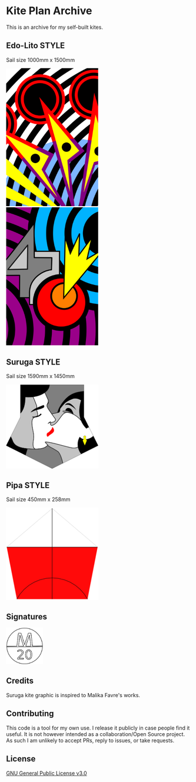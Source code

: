 # **Kite Plan Archive**

This is an archive for my self-built kites.

## **Edo-Lito STYLE**
Sail size 1000mm x 1500mm

<kbd><img src="./edolito-2/edo-art-2.png" alt="drawing" width="250"/></kbd> 
&nbsp;&nbsp;&nbsp;&nbsp; 
<kbd><img src="./edolito-3/edo-art-3.png" alt="drawing" width="250"/></kbd> 
 
## **Suruga STYLE**
Sail size 1590mm x 1450mm

<kbd><img src="./suruga/suruga.png" alt="drawing" width="250"/></kbd>

## **Pipa STYLE**
Sail size 450mm x 258mm

<kbd><img src="./bruhzilian/back.png" alt="drawing" width="250"/></kbd>

## **Signatures**

<kbd><img src="./sign.png" alt="drawing" width="100"/></kbd>

## **Credits**

Suruga kite graphic is inspired to Malika Favre's works.

## **Contributing**

This code is a tool for my own use. I release it publicly in case people find it useful. It is not however intended as a collaboration/Open Source project. As such I am unlikely to accept PRs, reply to issues, or take requests.

## **License**

[GNU General Public License v3.0](LICENSE)


